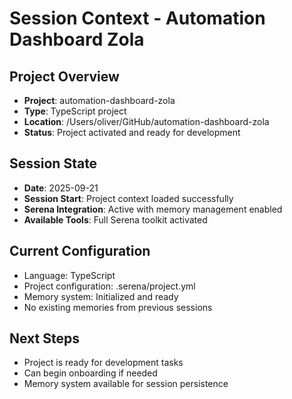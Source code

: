 # Session Context - Automation Dashboard Zola

## Project Overview
- **Project**: automation-dashboard-zola
- **Type**: TypeScript project
- **Location**: /Users/oliver/GitHub/automation-dashboard-zola
- **Status**: Project activated and ready for development

## Session State
- **Date**: 2025-09-21
- **Session Start**: Project context loaded successfully
- **Serena Integration**: Active with memory management enabled
- **Available Tools**: Full Serena toolkit activated

## Current Configuration
- Language: TypeScript
- Project configuration: .serena/project.yml
- Memory system: Initialized and ready
- No existing memories from previous sessions

## Next Steps
- Project is ready for development tasks
- Can begin onboarding if needed
- Memory system available for session persistence